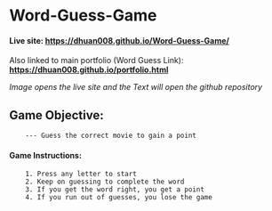 # Word-Guess-Game

#### Live site: https://dhuan008.github.io/Word-Guess-Game/

Also linked to main portfolio (Word Guess Link): **https://dhuan008.github.io/portfolio.html**

*Image opens the live site and the Text will open the github repository*


## Game Objective:
```
    --- Guess the correct movie to gain a point
```

#### Game Instructions:
```
    1. Press any letter to start
    2. Keep on guessing to complete the word
    3. If you get the word right, you get a point
    4. If you run out of guesses, you lose the game
```
